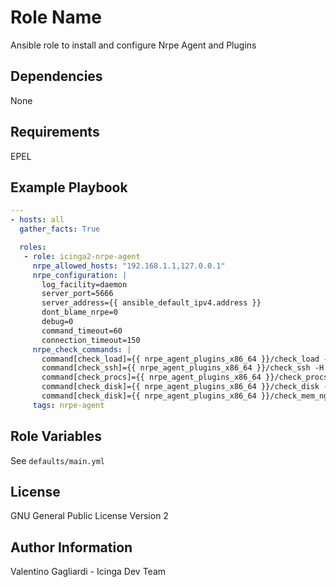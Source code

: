 Role Name
========

Ansible role to install and configure Nrpe Agent and Plugins

Dependencies
------------

None

Requirements
------------

EPEL

Example Playbook
-------------------------

```yaml
---
- hosts: all
  gather_facts: True

  roles:
   - role: icinga2-nrpe-agent
     nrpe_allowed_hosts: "192.168.1.1,127.0.0.1"
     nrpe_configuration: |
       log_facility=daemon
       server_port=5666
       server_address={{ ansible_default_ipv4.address }}
       dont_blame_nrpe=0
       debug=0
       command_timeout=60
       connection_timeout=150
     nrpe_check_commands: |
       command[check_load]={{ nrpe_agent_plugins_x86_64 }}/check_load -w 15,10,8 -c 30,25,15
       command[check_ssh]={{ nrpe_agent_plugins_x86_64 }}/check_ssh -H {{ ansible_eth0.ipv4.address }} -p {{ ansible_port }}
       command[check_procs]={{ nrpe_agent_plugins_x86_64 }}/check_procs -w 300 -c 500
       command[check_disk]={{ nrpe_agent_plugins_x86_64 }}/check_disk -w 15% -c 10% -p / -p /home -p /tmp
       command[check_disk]={{ nrpe_agent_plugins_x86_64 }}/check_mem_ng
     tags: nrpe-agent

```

Role Variables
--------------

See  `defaults/main.yml`

License
-------

GNU General Public License Version 2

Author Information
------------------

Valentino Gagliardi - Icinga Dev Team
